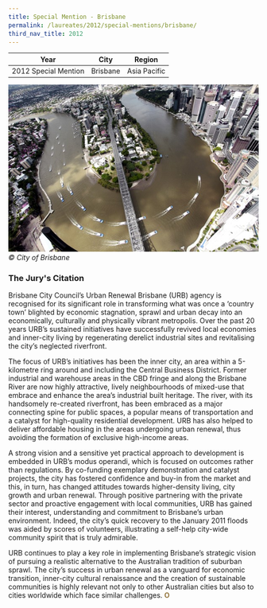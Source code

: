 ```yaml
---
title: Special Mention - Brisbane
permalink: /laureates/2012/special-mentions/brisbane/
third_nav_title: 2012
---
```


| Year | City | Region |
|--|--|--|
| 2012 Special Mention | Brisbane | Asia Pacific |

![Brisbane](/images/special-mentions/brisbane.jpg)
_© City of Brisbane_

### **The Jury's Citation**
Brisbane City Council’s Urban Renewal Brisbane (URB) agency is recognised for its significant role in transforming what was once a ‘country town’ blighted by economic stagnation, sprawl and urban decay into an economically, culturally and physically vibrant metropolis. Over the past 20 years URB’s sustained initiatives have successfully revived local economies and inner-city living by regenerating derelict industrial sites and revitalising the city’s neglected riverfront.

The focus of URB’s initiatives has been the inner city, an area within a 5-kilometre ring around and including the Central Business District. Former industrial and warehouse areas in the CBD fringe and along the Brisbane River are now highly attractive, lively neighbourhoods of mixed-use that embrace and enhance the area’s industrial built heritage. The river, with its handsomely re-created riverfront, has been embraced as a major connecting spine for public spaces, a popular means of transportation and a catalyst for high-quality residential development. URB has also helped to deliver affordable housing in the areas undergoing urban renewal, thus avoiding the formation of exclusive high-income areas.

A strong vision and a sensitive yet practical approach to development is embedded in URB’s modus operandi, which is focused on outcomes rather than regulations. By co-funding exemplary demonstration and catalyst projects, the city has fostered confidence and buy-in from the market and this, in turn, has changed attitudes towards higher-density living, city growth and urban renewal. Through positive partnering with the private sector and proactive engagement with local communities, URB has gained their interest, understanding and commitment to Brisbane’s urban environment. Indeed, the city’s quick recovery to the January 2011 floods was aided by scores of volunteers, illustrating a self-help city-wide community spirit that is truly admirable.

URB continues to play a key role in implementing Brisbane’s strategic vision of pursuing a realistic alternative to the Australian tradition of suburban sprawl. The city’s success in urban renewal as a vanguard for economic transition, inner-city cultural renaissance and the creation of sustainable communities is highly relevant not only to other Australian cities but also to cities worldwide which face similar challenges. **<font color="#967942">O</font>**
